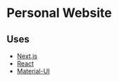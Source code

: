 # Personal Website
## Uses

- [Next.js](https://nextjs.org/) 
- [React](https://reactjs.org/)
- [Material-UI](https://mui.com/) 
